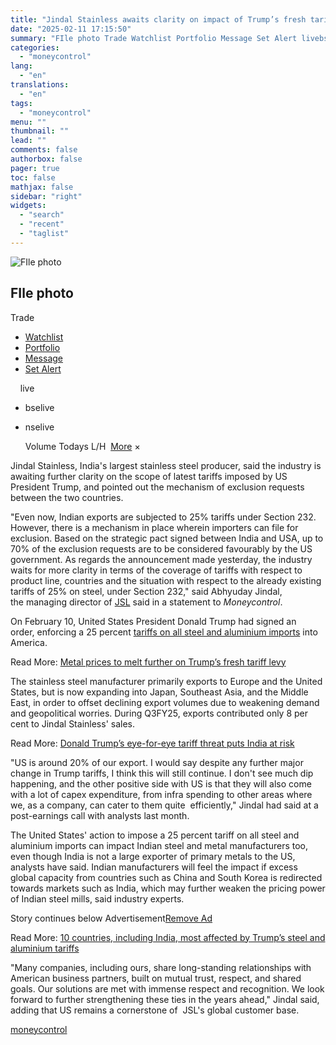 ```yaml
---
title: "Jindal Stainless awaits clarity on impact of Trump’s fresh tariffs"
date: "2025-02-11 17:15:50"
summary: "FIle photo Trade Watchlist Portfolio Message Set Alert livebselivenselive Volume Todays L/H More × Jindal Stainless, India's largest stainless steel producer, said the industry is awaiting further clarity on the scope of latest tariffs imposed by US President Trump, and pointed out the mechanism of exclusion requests between the two..."
categories:
  - "moneycontrol"
lang:
  - "en"
translations:
  - "en"
tags:
  - "moneycontrol"
menu: ""
thumbnail: ""
lead: ""
comments: false
authorbox: false
pager: true
toc: false
mathjax: false
sidebar: "right"
widgets:
  - "search"
  - "recent"
  - "taglist"
---
```


![FIle photo](//stat1.moneycontrol.com/mcnews//images/grey_bg.gif "FIle photo")

FIle photo
----------

  


  Trade

* [Watchlist](javascript:void(0);)
* [Portfolio](javascript:void(0);)
* [Message](javascript:void(0);)
* [Set Alert](javascript:void(0);)

      live

* bselive
* nselive

    Volume  Todays L/H    ![]()   [More](javascript:void(0))   × 

Jindal Stainless, India's largest stainless steel producer, said the industry is awaiting further clarity on the scope of latest tariffs imposed by US President Trump, and pointed out the mechanism of exclusion requests between the two countries.

"Even now, Indian exports are subjected to 25% tariffs under Section 232. However, there is a mechanism in place wherein importers can file for exclusion. Based on the strategic pact signed between India and USA, up to 70% of the exclusion requests are to be considered favourably by the US government. As regards the announcement made yesterday, the industry waits for more clarity in terms of the coverage of tariffs with respect to product line, countries and the situation with respect to the already existing tariffs of 25% on steel, under Section 232," said Abhyuday Jindal, the managing director of [JSL](https://www.moneycontrol.com/india/stockpricequote/steel-mediumsmall/jindalstainless/JSL01) said in a statement to *Moneycontrol*.

On February 10, United States President Donald Trump had signed an order, enforcing a 25 percent [tariffs on all steel and aluminium imports](https://www.moneycontrol.com/news/business/trump-raises-tariffs-on-aluminum-steel-imports-in-latest-trade-war-salvo-12936355.html) into America.

Read More: [Metal prices to melt further on Trump’s fresh tariff levy](https://www.moneycontrol.com/news/business/moneycontrol-research/metal-prices-to-melt-further-on-trump-s-fresh-tariff-levy-12936452.html)

The stainless steel manufacturer primarily exports to Europe and the United States, but is now expanding into Japan, Southeast Asia, and the Middle East, in order to offset declining export volumes due to weakening demand and geopolitical worries. During Q3FY25, exports contributed only 8 per cent to Jindal Stainless' sales.

Read More: [Donald Trump’s eye-for-eye tariff threat puts India at risk](https://www.moneycontrol.com/news/business/donald-trump-s-eye-for-eye-tariff-threat-puts-india-at-risk-12936583.html)

"US is around 20% of our export. I would say despite any further major change in Trump tariffs, I think this will still continue. I don't see much dip happening, and the other positive side with US is that they will also come with a lot of capex expenditure, from infra spending to other areas where we, as a company, can cater to them quite  efficiently," Jindal had said at a post-earnings call with analysts last month.

The United States' action to impose a 25 percent tariff on all steel and aluminium imports can impact Indian steel and metal manufacturers too, even though India is not a large exporter of primary metals to the US, analysts have said. Indian manufacturers will feel the impact if excess global capacity from countries such as China and South Korea is redirected towards markets such as India, which may further weaken the pricing power of Indian steel mills, said industry experts.

Story continues below Advertisement[Remove Ad](https://www.moneycontrol.com/promos/pro.php)

Read More: [10 countries, including India, most affected by Trump’s steel and aluminium tariffs](https://www.moneycontrol.com/news/world/10-countries-including-india-most-affected-by-trump-s-steel-and-aluminium-tariffs-12936434.html)

"Many companies, including ours, share long-standing relationships with American business partners, built on mutual trust, respect, and shared goals. Our solutions are met with immense respect and recognition. We look forward to further strengthening these ties in the years ahead," Jindal said, adding that US remains a cornerstone of  JSL's global customer base.

[moneycontrol](https://www.moneycontrol.com/news/business/jindal-stainless-awaits-clarity-on-impact-of-trump-s-fresh-tariffs-12936814.html)
